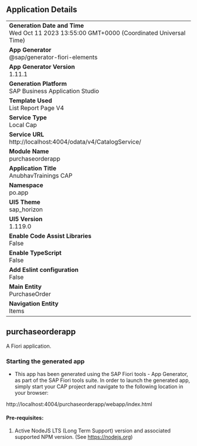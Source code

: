 ## Application Details
|               |
| ------------- |
|**Generation Date and Time**<br>Wed Oct 11 2023 13:55:00 GMT+0000 (Coordinated Universal Time)|
|**App Generator**<br>@sap/generator-fiori-elements|
|**App Generator Version**<br>1.11.1|
|**Generation Platform**<br>SAP Business Application Studio|
|**Template Used**<br>List Report Page V4|
|**Service Type**<br>Local Cap|
|**Service URL**<br>http://localhost:4004/odata/v4/CatalogService/
|**Module Name**<br>purchaseorderapp|
|**Application Title**<br>AnubhavTrainings CAP|
|**Namespace**<br>po.app|
|**UI5 Theme**<br>sap_horizon|
|**UI5 Version**<br>1.119.0|
|**Enable Code Assist Libraries**<br>False|
|**Enable TypeScript**<br>False|
|**Add Eslint configuration**<br>False|
|**Main Entity**<br>PurchaseOrder|
|**Navigation Entity**<br>Items|

## purchaseorderapp

A Fiori application.

### Starting the generated app

-   This app has been generated using the SAP Fiori tools - App Generator, as part of the SAP Fiori tools suite.  In order to launch the generated app, simply start your CAP project and navigate to the following location in your browser:

http://localhost:4004/purchaseorderapp/webapp/index.html

#### Pre-requisites:

1. Active NodeJS LTS (Long Term Support) version and associated supported NPM version.  (See https://nodejs.org)


